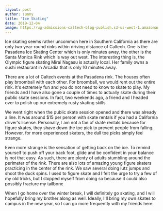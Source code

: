 ```yaml
---
layout: post
author: sunny
title: "Ice Skating"
date: 2019-12-04
image: https://ug-admissions-caltech-blog-publish.s3-us-west-1.amazonaws.com/images/2019/12/6a0105349b8251970b0240a4f2e9fd200b.png
--- 
```


Ice skating seems rather uncommon here in Southern California as there are only two year-round rinks within driving distance of Caltech. One is the Pasadena Ice Skating Center which is only minutes away, the other is the Santa Monica Rink which is way out west. The interesting thing is, the Olympic figure skating Mirai Nagasu is actually local. Her family owns a sushi restaurant in Arcadia that is only 10 minutes away. 

There are a lot of Caltech events at the Pasadena rink. The houses often play broomball with each other. For broomball, we would rent out the entire rink. It's extremely fun and you do not need to know to skate to play. My friends and I have also gone a couple of times to actually skate during their public skate sessions. In fact, two weekends ago, a friend and I headed over to polish up our extremely rusty skating skills.

We went right when the public skate session opened and there was already a line. It was around $15 per person with skate rentals if you had a California driver's license. Personally, I am not a fan of skate rentals because for figure skates, they shave down the toe pick to prevent people from falling. However, for more experienced skaters, the dull toe picks simply feel strange. 

Even more strange is the sensation of getting back on the ice. To remind yourself to push off your back foot, glide and be confident in your balance is not that easy. As such, there are plenty of adults stumbling around the perimeter of the rink. There are also lots of amazing young figure skaters practicing in the center of the rink. We saw several doing lutz jumps and shoot the duck spins. I used to figure skate and I felt the urge to try a few of my old tricks, but I stopped myself from doing so because it could also possibly fracture my tailbone

When I go home over the winter break, I will definitely go skating, and I will hopefully bring my brother along as well. Ideally, I'll bring my own skates to campus in the new year, so I can go more frequently with my friends here.